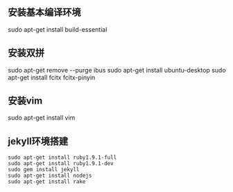 ## 安装基本编译环境
sudo apt-get install build-essential  

## 安装双拼
sudo apt-get remove --purge ibus
sudo apt-get install ubuntu-desktop
sudo apt-get install fcitx fcitx-pinyin

## 安装vim
sudo apt-get install vim



## jekyll环境搭建  

	sudo apt-get install ruby1.9.1-full
	sudo apt-get install ruby1.9.1-dev
	sudo gem install jekyll
	sudo apt-get install nodejs
	sudo apt-get install rake


